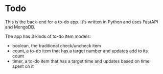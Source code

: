 # Todo

This is the back-end for a to-do app. It's written in Python and uses FastAPI and MongoDB.

The app has 3 kinds of to-do item models: 
* boolean, the traditional check/uncheck item
* count, a to-do item that has a target number and updates add to its count
* timer, a to-do item that has a target time and updates based on time spent on it